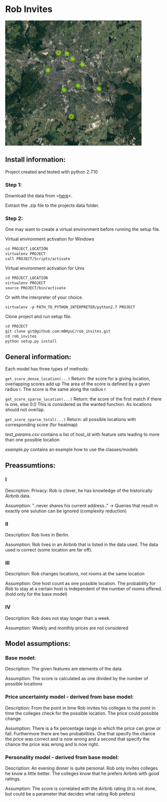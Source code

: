 # Rob Invites

![rimg](https://raw.githubusercontent.com/mBHyuC/rob_invites/master/results/res.jpg)

## Install information:
Project created and tested with python 2.7.10

### Step 1:
Download the data from >[here](https://data.insideairbnb.com/germany/be/berlin/2017-05-08/data/listings.csv.gz)<.

Extraxt the .zip file to the projects data folder.

### Step 2:
One may want to create a virtual environment before running the setup file.

Virtual environment activation for Windows
```
cd PROJECT_LOCATION
virtualenv PROJECT
call PROJECT/Scripts/activate
```
Virtual environment activation for Unix
```
cd PROJECT_LOCATION
virtualenv PROJECT
source PROJECT/bin/activate
```

Or with the interpreter of your choice.
```
virtualenv -p PATH_TO_PYTHON_INTERPRETER/python2.7 PROJECT
```


Clone project and run setup file.
```
cd PROJECT
git clone git@github.com:mBHyuC/rob_invites.git
cd rob_invites
python setup.py install
```


## General information:
Each model has three types of methods:

```get_score_dense_location(...)```
Return: the score for a giving location, overlapping scores add up
The area of the score is defined by a given radius r.
The score is the same along the radius r.

```get_score_sparse_location(...)```
Return: the score of the first match if there is one, else 0.0
This is considered as the wanted function. As locations should not overlap.

```get_score_sparse_total(...)```
Return: all possible locations with corresponding score (for heatmap)

*test_params.csv* contains a list of host_id with feature sets leading to more than one possible location

*example.py* contains an example how to use the classes/models


## Preassumtions:
### I
Description: Privacy: Rob is clever, he has knowledge of the historically Airbnb data.

Assumption: "..never shares his current address.." -> Queries that result in exactly one solution can be ignored (complexity reduction)

### II
Description: Rob lives in Berlin.

Assumption: Rob lives in an Airbnb that is listed in the data used. The data used is correct (some location are far off).

### III
Description: Rob changes locations, not rooms at the same location

Assumption: One host count as one possible location. The probability for Rob to stay at a certain host is independent of  the number of rooms offered. (hold only for the base model)

### IV
Description: Rob does not stay longer than a week.

Assumption: Weekly and monthly prices are not considered

## Model assumptions:
### Base model:
Description: The given features are elements of the data.

Assumption: The score is calculated as one divided by the number of possible locations

### Price uncertainty model  - derived from base model:
Description: From the point in time Rob invites his colleges to the point in time the colleges check for the possible location. The price could possible change.

Assumption: There is a fix percentage range in which the price can grow or fall. Furthermore there are two probabilities. One that specify the chance the price was correct and is now wrong and a second that specify the chance the price was wrong  and is now right.

### Personality model - derived from base model:
Description: An evening dinner is quite personal. Rob only invites colleges he know a little better. The colleges know that he prefers Airbnb with good ratings. 

Assumption: The score is correlated with the Airbnb rating (it is not done, but could be a parameter that decides what rating Rob prefers)




